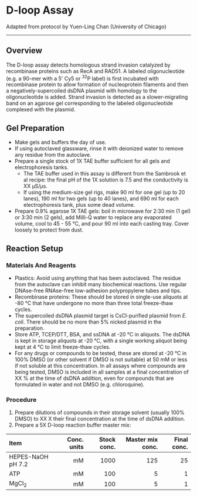 # D-loop Assay
Adapted from protocol by Yuen-Ling Chan (University of Chicago)
___
## Overview
The D-loop assay detects homologous strand invasion catalyzed by recombinase proteins such as RecA and RAD51. A labeled oligonucleotide (e.g. a 90-mer with a 5' Cy5 or <sup>32</sup>P label) is first incubated with recombinase protein to allow formation of nucleoprotein filaments and then a negatively-supercoiled dsDNA plasmid with homology to the oligonucleotide is added. Strand invasion is detected as a slower-migrating band on an agarose gel corresponding to the labeled oligonucleotide complexed with the plasmid.

## Gel Preparation
- Make gels and buffers the day of use.
- If using autoclaved glassware, rinse it with deionized water to remove any residue from the autoclave.
- Prepare a single stock of 1X TAE buffer sufficient for all gels and electrophoresis tanks.
	- The TAE buffer used in this assay is different from the Sambrook et al recipe: the final pH of the 1X solution is 7.5 and the conductivity is XX μS/μs.
	- If using the medium-size gel rigs, make 90 ml for one gel (up to 20 lanes), 190 ml for two gels (up to 40 lanes), and 690 ml for each electrophoresis tank, plus some dead volume.
- Prepare 0.9% agarose 1X TAE gels: boil in microwave for 2:30 min (1 gel) or 3:30 min (2 gels), add Milli-Q water to replace any evaporated volume, cool to 45 - 55 °C, and pour 90 ml into each casting tray. Cover loosely to protect from dust.

## Reaction Setup
### Materials And Reagents
- Plastics: Avoid using anything that has been autoclaved. The residue from the autoclave can inhibit many biochemical reactions. Use regular DNAse-free RNAse-free low-adhesion polypropylene tubes and tips.
- Recombinase proteins: These should be stored in single-use aliquots at -80 °C that have undergone no more than three total freeze-thaw cycles.
- The supercoiled dsDNA plasmid target is CsCl-purified plasmid from _E. coli_. There should be no more than 5% nicked plasmid in the preparation.
- Store ATP, TCEP/DTT, BSA, and ssDNA at -20 °C in aliquots. The dsDNA is kept in storage aliquots at -20 °C, with a single working aliquot being kept at 4 °C to limit freeze-thaw cycles.
- For any drugs or compounds to be tested, these are stored at -20 °C in 100% DMSO (or other solvent if DMSO is not suitable) at 50 mM or less if not soluble at this concentration. In all assays where compounds are being tested, DMSO is included in all samples at a final concentration of XX % at the time of dsDNA addition, even for compounds that are formulated in water and not DMSO (e.g. chloroquine).

### Procedure
1. Prepare dilutions of compounds in their storage solvent (usually 100% DMSO) to XX X their final concentration at the time of dsDNA addition.
1. Prepare a 5X D-loop reaction buffer master mix:

Item | Conc. units | Stock conc. | Master mix conc. | Final conc.
:--- | ---: | ---: | ---: | ---:
HEPES-NaOH pH 7.2 | mM | 1000 | 125 | 25
ATP | mM | 100 | 5 | 1
MgCl<sub>2</sub> | mM | 100 | 5 | 1